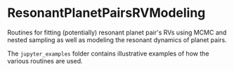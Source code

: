 # ResonantPlanetPairsRVModeling
Routines for fitting (potentially) resonant planet pair's RVs using MCMC and nested sampling as well
as modeling the resonant dynamics of planet pairs.

The `jupyter_examples` folder contains illustrative examples of how the various routines are used.
